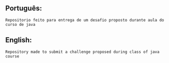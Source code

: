 ## Português:
    Repositorio feito para entrega de um desafio proposto durante aula do curso de java

## English:
    Repository made to submit a challenge proposed during class of java course